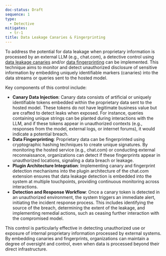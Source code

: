 ```yaml
---
doc-status: Draft
sequence: 1
type:
  - Detective
mitigates:
  - tr-1
title: Data Leakage Canaries & Fingerprinting
---
```


To address the potential for data leakage when proprietary information is processed by an external LLM (e.g., chat.com), a detective control using [data leakage canaries](https://www.ischool.berkeley.edu/projects/2023/llm-canary-open-source-security-benchmark-tool) and/or [data fingerprinting](https://arxiv.org/abs/2401.12255) can be implemented. This technique aims to monitor and detect unauthorized disclosure of sensitive information by embedding uniquely identifiable markers (canaries) into the data streams or queries sent to the hosted model.

Key components of this control include:

- **Canary Data Injection**: Canary data consists of artificial or uniquely identifiable tokens embedded within the proprietary data sent to the hosted model. These tokens do not have legitimate business value but are crafted to detect leaks when exposed. For instance, queries containing unique strings can be planted during interactions with the LLM, and if these tokens appear in unauthorized contexts (e.g., responses from the model, external logs, or internet forums), it would indicate a potential breach.
- **Data Fingerprinting**: Proprietary data can be fingerprinted using cryptographic hashing techniques to create unique signatures. By monitoring the hosted service (e.g., chat.com) or conducting external reconnaissance, organizations can detect if these fingerprints appear in unauthorized locations, signaling a data breach or leakage.
- **Plugin Architecture Integration**: Implementing canary and fingerprint detection mechanisms into the plugin architecture of the chat.com extension ensures that data leakage detection is embedded into the system at multiple touchpoints, providing continuous monitoring across interactions.
- **Detection and Response Workflow**: Once a canary token is detected in an unauthorized environment, the system triggers an immediate alert, initiating the incident response process. This includes identifying the source of the breach, determining the extent of the leakage, and implementing remedial actions, such as ceasing further interaction with the compromised model.

This control is particularly effective in detecting unauthorized use or exposure of internal proprietary information processed by external systems. By embedding canaries and fingerprints, organizations can maintain a degree of oversight and control, even when data is processed beyond their direct infrastructure. 
